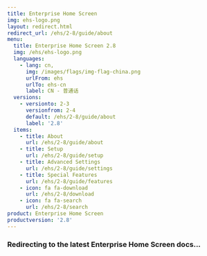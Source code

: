 ```yaml
---
title: Enterprise Home Screen
img: ehs-logo.png
layout: redirect.html
redirect_url: /ehs/2-8/guide/about
menu:
  title: Enterprise Home Screen 2.8
  img: /ehs/ehs-logo.png
  languages:
    - lang: cn,
      img: /images/flags/img-flag-china.png
      urlFrom: ehs
      urlTo: ehs-cn
      label: CN - 普通话
  versions:
    - versionto: 2-3
      versionfrom: 2-4
      default: /ehs/2-8/guide/about
      label: '2.8'
  items:
    - title: About
      url: /ehs/2-8/guide/about
    - title: Setup
      url: /ehs/2-8/guide/setup
    - title: Advanced Settings
      url: /ehs/2-8/guide/settings
    - title: Special Features
      url: /ehs/2-8/guide/features
    - icon: fa fa-download
      url: /ehs/2-8/download
    - icon: fa fa-search
      url: /ehs/2-8/search
product: Enterprise Home Screen
productversion: '2.8'
---
```


### Redirecting to the latest Enterprise Home Screen docs...










